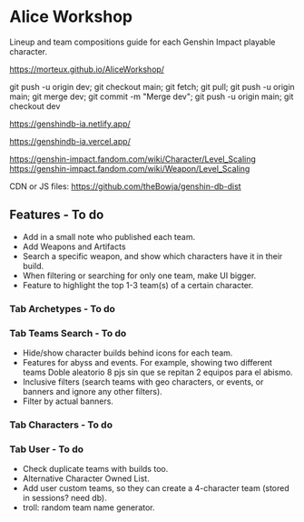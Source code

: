 # Alice Workshop
Lineup and team compositions guide for each Genshin Impact playable character.

https://morteux.github.io/AliceWorkshop/

git push -u origin dev; git checkout main; git fetch; git pull; git push -u origin main; git merge dev; git commit -m "Merge dev"; git push -u origin main; git checkout dev

https://genshindb-ia.netlify.app/

https://genshindb-ia.vercel.app/

https://genshin-impact.fandom.com/wiki/Character/Level_Scaling
https://genshin-impact.fandom.com/wiki/Weapon/Level_Scaling

CDN or JS files: https://github.com/theBowja/genshin-db-dist

## Features - To do
- Add in a small note who published each team.
- Add Weapons and Artifacts
- Search a specific weapon, and show which characters have it in their build.
- When filtering or searching for only one team, make UI bigger.
- Feature to highlight the top 1-3 team(s) of a certain character. 
  
### Tab Archetypes - To do

### Tab Teams Search - To do
- Hide/show character builds behind icons for each team.
- Features for abyss and events. For example, showing two different teams Doble aleatorio 8 pjs sin que se repitan 2 equipos para el abismo.
- Inclusive filters (search teams with geo characters, or events, or banners and ignore any other filters).
- Filter by actual banners.

### Tab Characters - To do

### Tab User - To do
- Check duplicate teams with builds too.
- Alternative Character Owned List. 
- Add user custom teams, so they can create a 4-character team (stored in sessions? need db).
- troll: random team name generator.
